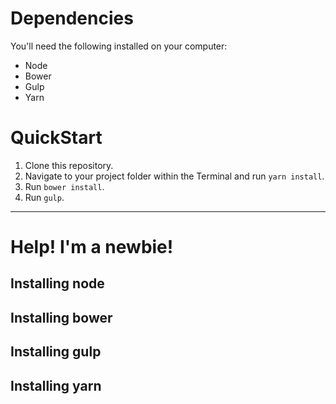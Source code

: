 # Dependencies
You'll need the following installed on your computer:

* Node
* Bower
* Gulp
* Yarn


# QuickStart

1. Clone this repository.
2. Navigate to your project folder within the Terminal and run `yarn install`.
3. Run `bower install`.
4. Run `gulp`.

---

# Help! I'm a newbie!

## Installing node

## Installing bower

## Installing gulp

## Installing yarn
